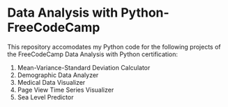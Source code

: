 # Data Analysis with Python-FreeCodeCamp

This repository accomodates my Python code for the following projects of the FreeCodeCamp Data Analysis with Python certification:

1) Mean-Variance-Standard Deviation Calculator
2) Demographic Data Analyzer
3) Medical Data Visualizer
4) Page View Time Series Visualizer
5) Sea Level Predictor
